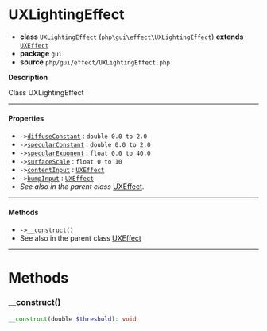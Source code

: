 # UXLightingEffect

- **class** `UXLightingEffect` (`php\gui\effect\UXLightingEffect`) **extends** [`UXEffect`](https://github.com/jphp-group/jphp-gui-ext/blob/master/jphp-gui-ext/api-docs/classes/php/gui/effect/UXEffect.md)
- **package** `gui`
- **source** `php/gui/effect/UXLightingEffect.php`

**Description**

Class UXLightingEffect

---

#### Properties

- `->`[`diffuseConstant`](#prop-diffuseconstant) : `double 0.0 to 2.0`
- `->`[`specularConstant`](#prop-specularconstant) : `double 0.0 to 2.0`
- `->`[`specularExponent`](#prop-specularexponent) : `float 0.0 to 40.0`
- `->`[`surfaceScale`](#prop-surfacescale) : `float 0 to 10`
- `->`[`contentInput`](#prop-contentinput) : [`UXEffect`](https://github.com/jphp-group/jphp-gui-ext/blob/master/jphp-gui-ext/api-docs/classes/php/gui/effect/UXEffect.md)
- `->`[`bumpInput`](#prop-bumpinput) : [`UXEffect`](https://github.com/jphp-group/jphp-gui-ext/blob/master/jphp-gui-ext/api-docs/classes/php/gui/effect/UXEffect.md)
- *See also in the parent class* [UXEffect](https://github.com/jphp-group/jphp-gui-ext/blob/master/jphp-gui-ext/api-docs/classes/php/gui/effect/UXEffect.md).

---

#### Methods

- `->`[`__construct()`](#method-__construct)
- See also in the parent class [UXEffect](https://github.com/jphp-group/jphp-gui-ext/blob/master/jphp-gui-ext/api-docs/classes/php/gui/effect/UXEffect.md)

---
# Methods

<a name="method-__construct"></a>

### __construct()
```php
__construct(double $threshold): void
```